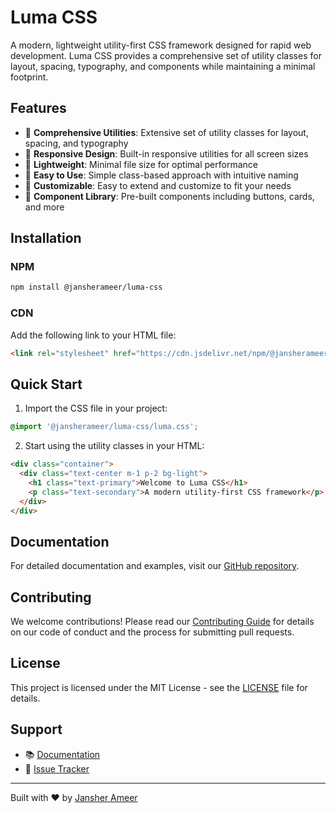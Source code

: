 # Luma CSS

A modern, lightweight utility-first CSS framework designed for rapid web development. Luma CSS provides a comprehensive set of utility classes for layout, spacing, typography, and components while maintaining a minimal footprint.

## Features

- 🎨 **Comprehensive Utilities**: Extensive set of utility classes for layout, spacing, and typography
- 📱 **Responsive Design**: Built-in responsive utilities for all screen sizes
- 🚀 **Lightweight**: Minimal file size for optimal performance
- 🎯 **Easy to Use**: Simple class-based approach with intuitive naming
- 🎨 **Customizable**: Easy to extend and customize to fit your needs
- 🧩 **Component Library**: Pre-built components including buttons, cards, and more

## Installation

### NPM

```bash
npm install @jansherameer/luma-css
```

### CDN

Add the following link to your HTML file:

```html
<link rel="stylesheet" href="https://cdn.jsdelivr.net/npm/@jansherameer/luma-css/luma.css" />
```

## Quick Start

1. Import the CSS file in your project:

```css
@import '@jansherameer/luma-css/luma.css';
```

2. Start using the utility classes in your HTML:

```html
<div class="container">
  <div class="text-center m-1 p-2 bg-light">
    <h1 class="text-primary">Welcome to Luma CSS</h1>
    <p class="text-secondary">A modern utility-first CSS framework</p>
  </div>
</div>
```

## Documentation

For detailed documentation and examples, visit our [GitHub repository](https://github.com/Jansherameer12/luma-css).

## Contributing

We welcome contributions! Please read our [Contributing Guide](CONTRIBUTING.md) for details on our code of conduct and the process for submitting pull requests.

## License

This project is licensed under the MIT License - see the [LICENSE](LICENSE) file for details.

## Support

- 📚 [Documentation](https://github.com/Jansherameer12/luma-css)
- 🐛 [Issue Tracker](https://github.com/Jansherameer12/luma-css/issues)

---

Built with ❤️ by [Jansher Ameer](https://github.com/jansherameer)

